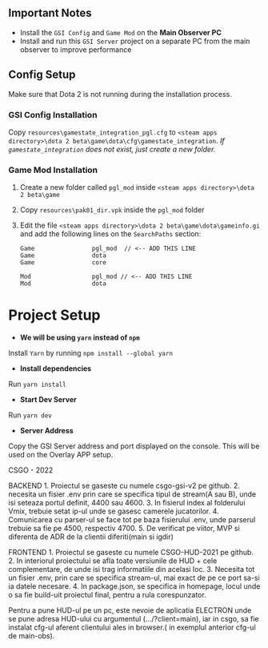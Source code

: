 ## Important Notes

- Install the `GSI Config` and `Game Mod` on the **Main Observer PC**
- Install and run this `GSI Server` project on a separate PC from the main observer to improve performance

## Config Setup

Make sure that Dota 2 is not running during the installation process.

### GSI Config Installation

Copy `resources\gamestate_integration_pgl.cfg` to `<steam apps directory>\dota 2 beta\game\dota\cfg\gamestate_integration`. _If `gamestate_integration` does not exist, just create a new folder._

### Game Mod Installation

1.  Create a new folder called `pgl_mod` inside `<steam apps directory>\dota 2 beta\game`
2.  Copy `resources\pak01_dir.vpk` inside the `pgl_mod` folder
3.  Edit the file `<steam apps directory>\dota 2 beta\game\dota\gameinfo.gi` and add the following lines on the `SearchPaths` section:

        Game				pgl_mod  // <-- ADD THIS LINE
        Game				dota
        Game				core

        Mod					pgl_mod // <-- ADD THIS LINE
        Mod					dota

# Project Setup

- **We will be using `yarn` instead of `npm`**

Install `Yarn` by running `npm install --global yarn`

- **Install dependencies**

Run `yarn install`

- **Start Dev Server**

Run `yarn dev`

- **Server Address**

Copy the GSI Server address and port displayed on the console. This will be used on the Overlay APP setup.


CSGO - 2022

BACKEND
    1. Proiectul se gaseste cu numele csgo-gsi-v2 pe github.
    2. necesita un fisier .env prin care se specifica tipul de stream(A sau B), unde isi seteaza portul definit, 4400 sau 4600.
    3. In fisierul index al folderului Vmix, trebuie setat ip-ul unde se gasesc camerele jucatorilor.
    4. Comunicarea cu parser-ul se face tot pe baza fisierului .env, unde parserul trebuie sa fie pe 4500, respectiv 4700.
    5. De verificat pe viitor, MVP si diferenta de ADR de la clientii diferiti(main si igdir)

FRONTEND
    1. Proiectul se gaseste cu numele CSGO-HUD-2021 pe github.
    2. In interiorul proiectului se afla toate versiunile de HUD + cele complementare, de unde isi trag informatiile din acelasi loc.
    3. Necesita tot un fisier .env, prin care se specifica stream-ul, mai exact de pe ce port sa-si ia datele necesare.
    4. In package.json, se specifica in homepage, locul unde o sa fie build-uit proiectul final, pentru a rula corespunzator.

Pentru a pune HUD-ul pe un pc, este nevoie de aplicatia ELECTRON unde se pune adresa HUD-ului cu argumentul (.../?client=main), iar in csgo,
sa fie instalat cfg-ul aferent clientului ales in browser.( in exemplul anterior cfg-ul de main-obs).
